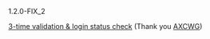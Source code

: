 1.2.0-FIX_2

<a href="https://github.com/Bumer-32/I-Want-To-Control-My-Server/pull/12">3-time validation & login status check</a> (Thank you <a href="https://github.com/AXCWG">AXCWG</a>)